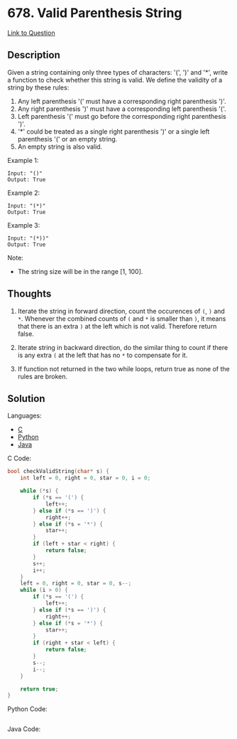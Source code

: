 # 678. Valid Parenthesis String

[Link to Question](https://leetcode.com/problems/valid-parenthesis-string/)

## Description

Given a string containing only three types of characters: '(', ')' and '\*', write a function to check whether this string is valid. We define the validity of a string by these rules:

1. Any left parenthesis '(' must have a corresponding right parenthesis ')'.
2. Any right parenthesis ')' must have a corresponding left parenthesis '('.
3. Left parenthesis '(' must go before the corresponding right parenthesis ')'.
4. '\*' could be treated as a single right parenthesis ')' or a single left parenthesis '(' or an empty string.
5. An empty string is also valid.

Example 1:

```
Input: "()"
Output: True
```

Example 2:

```
Input: "(*)"
Output: True
```

Example 3:

```
Input: "(*))"
Output: True
```

Note:

- The string size will be in the range [1, 100].

## Thoughts

1. Iterate the string in forward direction, count the occurences of `(`, `)` and `*`. Whenever the combined counts of `(` and `*` is smaller than `)`, it means that there is an extra `)` at the left which is not valid. Therefore return false.

2. Iterate string in backward direction, do the similar thing to count if there is any extra `(` at the left that has no `*` to compensate for it.

3. If function not returned in the two while loops, return true as none of the rules are broken.

## Solution

Languages:

- [C](#C)
- [Python](#python)
- [Java](#java)

<div id="C"></div>C Code:

```C
bool checkValidString(char* s) {
    int left = 0, right = 0, star = 0, i = 0;

    while (*s) {
        if (*s == '(') {
            left++;
        } else if (*s == ')') {
            right++;
        } else if (*s = '*') {
            star++;
        }
        if (left + star < right) {
            return false;
        }
        s++;
        i++;
    }
    left = 0, right = 0, star = 0, s--;
    while (i > 0) {
        if (*s == '(') {
            left++;
        } else if (*s == ')') {
            right++;
        } else if (*s = '*') {
            star++;
        }
        if (right + star < left) {
            return false;
        }
        s--;
        i--;
    }

    return true;
}


```

<div id="python"></div>Python Code:

```python

```

<div id="java"></div>Java Code:

```java

```
